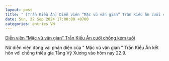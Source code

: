 ```yaml
---
layout: post
title: " [Trần Kiều Ân] Diễn viên “Mặc vũ vân gian” Trần Kiều Ân cưới chồng kém tuổi"
date: Sun, 22 Sep 2024 17:00:00 +0700
categories: entries VN
---
```

[Diễn viên “Mặc vũ vân gian” Trần Kiều Ân cưới chồng kém tuổi](https://laodong.vn/gia-dinh-hon-nhan/dien-vien-mac-vu-van-gian-tran-kieu-an-cuoi-chong-kem-tuoi-1397897.ldo)

Nữ diễn viên đóng vai phản diện của " Mặc vũ vân gian " Trần Kiều Ân kết hôn với chồng thiếu gia Tằng Vỹ Xương vào hôm nay 22.9.

